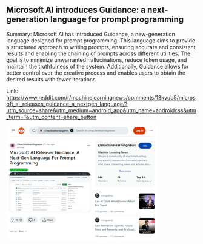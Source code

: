 ## Microsoft AI introduces Guidance: a next-generation language for prompt programming
Summary: Microsoft AI has introduced Guidance, a new-generation language designed for prompt programming. This language aims to provide a structured approach to writing prompts, ensuring accurate and consistent results and enabling the chaining of prompts across different utilities. The goal is to minimize unwarranted hallucinations, reduce token usage, and maintain the truthfulness of the system. Additionally, Guidance allows for better control over the creative process and enables users to obtain the desired results with fewer iterations.

Link: https://www.reddit.com/r/machinelearningnews/comments/13kyub5/microsoft_ai_releases_guidance_a_nextgen_language/?utm_source=share&utm_medium=android_app&utm_name=androidcss&utm_term=1&utm_content=share_button

<img src="/img/988161cf-d4a7-4239-a691-f7bb55463893.png" width="400" />
<br/><br/>
